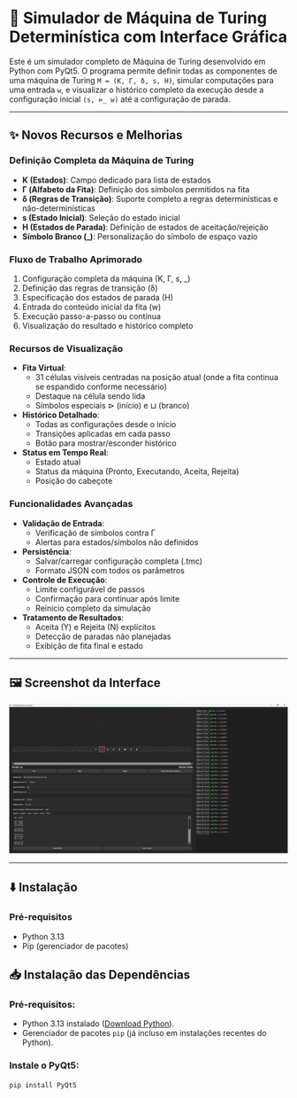 # 🧠 Simulador de Máquina de Turing Determinística com Interface Gráfica

Este é um simulador completo de Máquina de Turing desenvolvido em Python com PyQt5. O programa permite definir todas as componentes de uma máquina de Turing `M = (K, Γ, δ, s, H)`, simular computações para uma entrada `w`, e visualizar o histórico completo da execução desde a configuração inicial `(s, ⊳_ w)` até a configuração de parada.

---


## ✨ Novos Recursos e Melhorias

### Definição Completa da Máquina de Turing
- **K (Estados)**: Campo dedicado para lista de estados
- **Γ (Alfabeto da Fita)**: Definição dos símbolos permitidos na fita
- **δ (Regras de Transição)**: Suporte completo a regras determinísticas e não-determinísticas
- **s (Estado Inicial)**: Seleção do estado inicial
- **H (Estados de Parada)**: Definição de estados de aceitação/rejeição
- **Símbolo Branco (_)**: Personalização do símbolo de espaço vazio

### Fluxo de Trabalho Aprimorado
1. Configuração completa da máquina (K, Γ, s, _)
2. Definição das regras de transição (δ)
3. Especificação dos estados de parada (H)
4. Entrada do conteúdo inicial da fita (w)
5. Execução passo-a-passo ou contínua
6. Visualização do resultado e histórico completo

### Recursos de Visualização
- **Fita Virtual**: 
  - 31 células visíveis centradas na posição atual (onde a fita continua se espandido conforme necessário)
  - Destaque na célula sendo lida
  - Símbolos especiais ⊳ (início) e ⊔ (branco)
- **Histórico Detalhado**:
  - Todas as configurações desde o início
  - Transições aplicadas em cada passo
  - Botão para mostrar/esconder histórico
- **Status em Tempo Real**:
  - Estado atual
  - Status da máquina (Pronto, Executando, Aceita, Rejeita)
  - Posição do cabeçote

### Funcionalidades Avançadas
- **Validação de Entrada**:
  - Verificação de símbolos contra Γ
  - Alertas para estados/símbolos não definidos
- **Persistência**:
  - Salvar/carregar configuração completa (.tmc)
  - Formato JSON com todos os parâmetros
- **Controle de Execução**:
  - Limite configurável de passos
  - Confirmação para continuar após limite
  - Reinício completo da simulação
- **Tratamento de Resultados**:
  - Aceita (Y) e Rejeita (N) explícitos
  - Detecção de paradas não planejadas
  - Exibição de fita final e estado

---

## 🖼️ Screenshot da Interface

![Screenshot da Interface](Screenshot.png)

---

## ⬇️ Instalação

### Pré-requisitos
- Python 3.13
- Pip (gerenciador de pacotes)

## 📥 Instalação das Dependências

### Pré-requisitos:
- Python 3.13 instalado ([Download Python](https://www.python.org/downloads/)).
- Gerenciador de pacotes `pip` (já incluso em instalações recentes do Python).

### Instale o PyQt5:
```bash
pip install PyQt5
